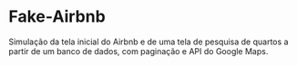 # Fake-Airbnb
Simulação da tela inicial do Airbnb e de uma tela de pesquisa de quartos a partir de um banco de dados, com paginação e API do Google Maps.
